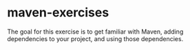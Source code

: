 # maven-exercises
The goal for this exercise is to get familiar with Maven, adding dependencies to your project, and using those dependencies.
